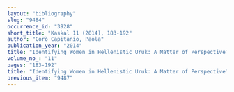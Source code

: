 ```yaml
---
layout: "bibliography"
slug: "9484"
occurrence_id: "3928"
short_title: "Kaskal 11 (2014), 183-192"
author: "Corò Capitanio, Paola"
publication_year: "2014"
title: "Identifying Women in Hellenistic Uruk: A Matter of Perspective?"
volume_no_: "11"
pages: "183-192"
title: "Identifying Women in Hellenistic Uruk: A Matter of Perspective?"
previous_item: "9487"
---
```


